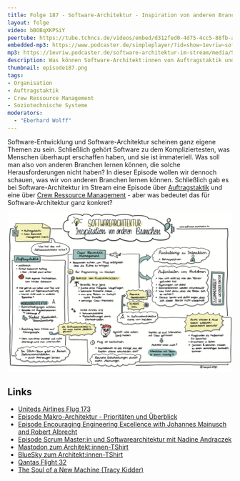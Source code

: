 ```yaml
---
title: Folge 187 - Software-Architektur - Inspiration von anderen Branchen
layout: folge
video: bBOBqXKPSiY
peertube: https://tube.tchncs.de/videos/embed/d312fed0-4d75-4cc5-88fb-a0a4be313bf4
embedded-mp3: https://www.podcaster.de/simpleplayer/?id=show~1evriw~software-architektur-im-stream~pod-d3c622a36037c863b64e57ce1a&v=1698411573
mp3: https://1evriw.podcaster.de/software-architektur-im-stream/media/Software-Architektur_Inspiration_von_anderen_Branchen.mp3
description: Was können Software-Architekt:innen von Auftragstaktik und Crew Ressource Management lernen?
thumbnail: episode187.png
tags:
- Organisation
- Auftragstaktik
- Crew Ressource Management
- Soziotechnische Systeme
moderators:
  - "Eberhard Wolff"
---
```


Software-Entwicklung und Software-Architektur scheinen ganz eigene
Themen zu sein. Schließlich gehört Software zu dem Kompliziertesten,
was Menschen überhaupt erschaffen haben, und sie ist immateriell. Was
soll man also von anderen Branchen lernen können, die solche
Herausforderungen nicht haben? In dieser Episode wollen wir dennoch
schauen, was wir von anderen Branchen lernen können. Schließlich gab
es bei Software-Architektur im Stream eine Episode über
[Auftragstaktik](https://software-architektur.tv/2022/11/04/folge141.html)
und eine über [Crew Ressource
Management](https://software-architektur.tv/2023/08/11/folge178.html) -
aber was bedeutet das für Software-Architektur ganz konkret?

![Sketchnotes](/sketchnotes/folge187.png)

## Links

* [Uniteds Airlines Flug 173](https://en.wikipedia.org/wiki/United_Airlines_Flight_173)
* [Episode Makro-Architektur - Prioritäten und Überblick](https://software-architektur.tv/2021/12/03/folge94.html)
* [Episode Encouraging Engineering Excellence with Johannes Mainusch and Robert Albrecht](https://software-architektur.tv/2022/09/30/folge136.html)
* [Episode Scrum Master:in und Softwarearchitektur mit Nadine Andraczek](https://software-architektur.tv/2023/08/04/folge177.html)
* [Mastodon zum Architekt:innen-TShirt](https://mastodon.social/@ewolff/111284882882603986)
* [BlueSky zum Architekt:innen-TShirt](https://bsky.app/profile/ewolff.bsky.social/post/3kcghdniivz2j)
* [Qantas Flight 32](https://en.wikipedia.org/wiki/Qantas_Flight_32)
* [The Soul of a New Machine (Tracy Kidder)](https://en.wikipedia.org/wiki/The_Soul_of_a_New_Machine)
